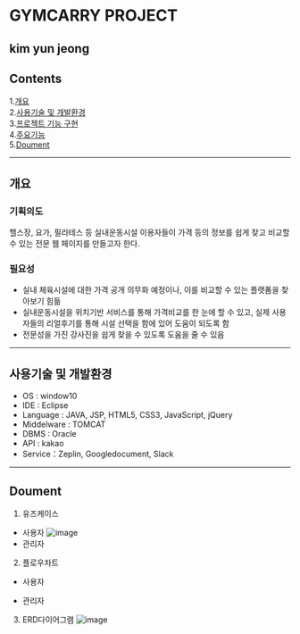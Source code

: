 GYMCARRY PROJECT
====
kim yun jeong
----
## Contents
1.[개요](#개요) <br>
2.[사용기술 및 개발환경](#사용기술-및-개발환경) <br>
3.[프로젝트 기능 구현](#프로젝트-기능-구현) <br>
4.[주요기능](#주요-기능) <br>
5.[Doument](#doument) <br>

---
## 개요
### 기획의도
헬스장, 요가, 필라테스 등 실내운동시설 이용자들이
가격 등의 정보를 쉽게 찾고 비교할 수 있는 전문 웹 페이지를 만들고자 한다.
### 필요성
* 실내 체육시설에 대한 가격 공개 의무화 예정이나, 이를 비교할 수 있는 플랫폼을 찾아보기 힘듦
* 실내운동시설을 위치기반 서비스를 통해 가격비교를 한 눈에 할 수 있고, 실제 사용자들의 리얼후기를 통해 시설 선택을 함에 있어 도움이 되도록 함
* 전문성을 가진 강사진을 쉽게 찾을 수 있도록 도움을 줄 수 있음
---
## 사용기술 및 개발환경
* OS : window10
* IDE : Eclipse
* Language : JAVA, JSP, HTML5, CSS3, JavaScript, jQuery
* Middelware : TOMCAT
* DBMS : Oracle
* API : kakao
* Service：Zeplin, Googledocument, Slack

---
## Doument
1. 유즈케이스
  + 사용자
  ![image](https://user-images.githubusercontent.com/82187403/118356213-13bd2800-b5af-11eb-928a-ea73c1b906b2.png)
  + 관리자 
  
2. 플로우차트
  + 사용자
  
  + 관리자
3. ERD다이어그램
![image](https://user-images.githubusercontent.com/82187403/118356169-eb352e00-b5ae-11eb-95f8-cad4461f2ce6.png)
